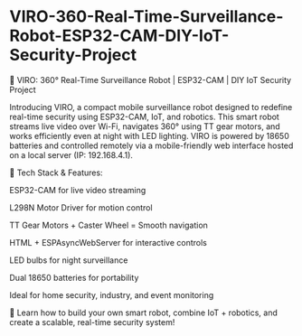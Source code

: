 # VIRO-360-Real-Time-Surveillance-Robot-ESP32-CAM-DIY-IoT-Security-Project
🔐 VIRO: 360° Real-Time Surveillance Robot | ESP32-CAM | DIY IoT Security Project

Introducing VIRO, a compact mobile surveillance robot designed to redefine real-time security using ESP32-CAM, IoT, and robotics. This smart robot streams live video over Wi-Fi, navigates 360° using TT gear motors, and works efficiently even at night with LED lighting. VIRO is powered by 18650 batteries and controlled remotely via a mobile-friendly web interface hosted on a local server (IP: 192.168.4.1).

🔧 Tech Stack & Features:

ESP32-CAM for live video streaming

L298N Motor Driver for motion control

TT Gear Motors + Caster Wheel = Smooth navigation

HTML + ESPAsyncWebServer for interactive controls

LED bulbs for night surveillance

Dual 18650 batteries for portability

Ideal for home security, industry, and event monitoring

🎯 Learn how to build your own smart robot, combine IoT + robotics, and create a scalable, real-time security system!
